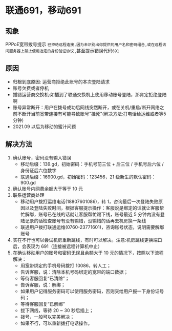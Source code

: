 # 联通691，移动691
## 现象
PPPoE宽带拨号提示 `已拒绝远程连接,因为未识别出你提供的用户名和密码组合,或在远程访问服务器上禁止使用选定的身份验证协议` ,甚至提示错误代码`691`

## 原因

- 归根到底原因: 运营商拒绝此账号的本次登陆请求
- 账号欠费或者停机
- 插错运营商交换机:如插到了联通交换机上使用移动账号登陆，那肯定拒绝登陆啊
- 账号异常断开：用户在拨号成功后网线突然断开，或在关机/重启/断开网络之前不断开当前宽带连接有可能导致账号"挂死"(解决方法:打电话给运维或者等5分钟)
- 2021.09 以后为移动的蜜汁问题


## 解决方法

1. 确认账号，密码没有输入错误
	- 移动后缀：139.gd，初始密码：手机号前三位 + 后三位 / 手机号后六位 / 身份证后六位数字
	- 联通后缀：16900.gd，初始密码：123456，21 级新生的默认密码：900.gd
2. 确认账号内网费余额大于等于 10 元
3. 联系运营商处理
    - 移动用户拨打运维电话(18807601086)，转 1，咨询最后一次登陆失败原因以及登陆失败时间，根据客服提示操作：客服说是绑定的话就让客服帮忙解绑，账号已在线的话就让客服帮忙踢下线，账号最近 5 分钟内没有登陆记录的话检查账号有没有输错，没输错的话再去机房换一条线
    - 联通用户拨打联通运维(0760-23771601)，咨询账号状态，说明需要解绑账号
4. 实在不行也可以尝试机房重新跳线，有时可以解决。注意:机房跳线更换端口后，会表现为 691（连接被远程计算机中止）
5. 在确认移动用户的账号和密码无误且余额大于 10 元的情况下，按照以下流程解决：
    - 用宽带绑定的手机号码拨打 10086，转人工；
    - 告诉客服，说：清除本机号码绑定的宽带的端口数据；
    - 等待客服回复“已清除”；
    - 告诉客服，说：解绑；
    - 如果用户记得服务密码可以使用服务密码，否则交给用户报一下身份证号码；
    - 等待客服回复“已解绑”
    - 拔下网线，等待 20 ~ 30 秒后插上；
    - 拨号，一般可以完美解决；
    - 如果不行，可以重新拨打电话操作。
